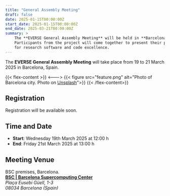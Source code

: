 ```yaml
---
title: "General Assembly Meeting"
draft: false
date: 2025-01-15T00:00:00Z
start_date: 2025-01-15T00:00:00Z
end_date: 2025-03-21T00:00:00Z
summary: >
    The **EVERSE General Assembly Meeting** will be held in **Barcelona, Spain, from March 19 to 21, 2025**. 
    Participants from the project will come together to present their progress in developing a framework 
    for research software and code excellence.
---
```


The **EVERSE General Assembly Meeting** will take place from 19 to 21 March 2025 in Barcelona, Spain. 

{{< flex-content >}}
<--->
{{< figure src="feature.png" alt="Photo of Barcelona city. Photo on [Unsplash](https://unsplash.com/)">}}
{{< /flex-content>}}

## Registration

Registration will be available soon.

## Time and Date

- **Start**: Wednesday 19th March 2025 at 12:00 h
- **End**: Friday 21st March 2025 at 13:00 h

## Meeting Venue

BSC premises, Barcelona.<br>
[**BSC | Barcelona Supercomputing Center**](https://www.bsc.es/)<br>
*Plaça Eusebi Güell, 1-3<br>*
*08034 Barcelona (Spain)*

<!-- ## Agenda


<details>
<summary> <b>Day 1</b>, <i>Wednesday, March 19, 2025</i> </summary>

| *Timeslot*    | Description |
| ------------- | ----------- |
| 10:00 – 12:00 | Pre-meeting ad-hoc group discussions |
| 12:00 – 13.00 | Arrival, registration |
| 13.00 – 13.30 | Welcome / logistics / confirming agenda |
| 13.30 - 15.00 | Day #1 Parallel working sessions/workshop <br><br>Session #1: ... <br>Session #2: ... <br>Session #x: ... |
| 15.00 - 15.30 | *Coffee break** |
| 15.30 - 17.00 | Day #1 Parallel working sessions/workshop <br><br>Session #1: ... <br>Session #2: ...<br>Session #x:  ... |
| 17.00 - 17.30 | Close of the Day |

**BSC? will assume the costs of this meal for each of the attendees. As such, said attendees agree to renounce the corresponding per diem expenses.*

</details>

<br>

<details>

<summary> <b>Day 2</b>, <i>Thursday, March 20, 2025</i> </summary>

| *Timeslot*    | Description |
| ------------- | ----------- |
| 08.30 – 09.00 | Arrival |
| 09:00 – 09:30 | Welcome for Day #2 and reporting from Day #1 workshops (5’ / 1 slide per session) |
| 09:30 – 11:00 | Day #2 Parallel working sessions/workshop <br><br>Session #1: ... <br>Session #2: ... <br>Session #x: ... |
| 11.00 – 11.30 | Coffee break* |
| 11:30 – 13:00 | Day #2 Parallel working sessions/workshop <br><br> Session #1: ... <br>Session #2: ... <br>Session #x: ... |
| 13:00 – 14:00 | Lunch Break*, Group photo |
| 14:00 – 15:00 | Reporting from Day #2 workshops (5’ / 1 slide per session) <br><br> Project reporting: <ol><li>WP6: ...</li><li>WP1: ...</li><li>WP2: ...</li><li>WP3: ...</li><li>WP4: ...</li><li>WP5: ...</li></ol> |
| 15:00 – 15:30 | Coffee break* |
| 15:30 – 17:00 | Project reporting (cont’d) |
| 17:00 – 17:30 | Close of Day 2 |
| 20.00 – 22.00 | Reception Dinner (self-paid) |

**BSC? will assume the costs of this meal for each of the attendees. As such, said attendees agree to renounce the corresponding per diem expenses.*

*Instructions:*
- *Per WP: 4 slides of updates + 4 slides of work to be done by +6 months +12 months*
- *Each WP be prepared to demo any concrete outputs (even as “pre-alpha version” or equivalent) that are already in place (examples RSQkit, Network, Indicators, Best Practices, Dashboard, Training Catalogue, etc)*
- *During the WP presentations, have an “informal” survey in place, to capture possible outputs that are obviously missing (and we should be focusing on them in the next few months)*
- *Focus on cross-WP activities/requirements/dependencies*

</details>

<br>

<details>

<summary> <b>Day 3</b>, <i>Friday, March 21, 2025</i> </summary>

| *Timeslot*    | Description |
| ------------- | ----------- |
| 08.30 – 09.00 | Arrival |
| 09:00 – 09:30 | Welcome for Day #3 |
| 09:30 – 11:00 | Roadmap (looking internally) <br><br> *- Driven by WP1/WP4<br>- Identify key “internal” milestones for the next 12 months<br>- Review the scope of TF1/TF2, initiate more TFs?*   |
| 11:00 – 12:00 | Sustainability (beyond EVERSE) <br><br> *- Driven by WP6<br>- EOSC Federation<br>- EOSC Competence Centers<br>- ???* |
| 12:00 – 12:30 | Wrap up and next actions |
| 12:30 | End of meeting / Lunch and departure |

**BSC? will assume the costs of this meal for each of the attendees. As such, said attendees agree to renounce the corresponding per diem expenses.*

</details> -->